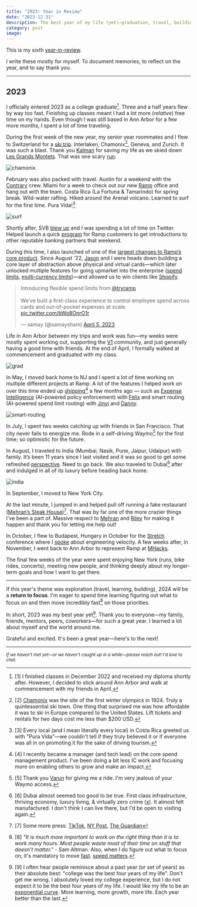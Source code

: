 ```yaml
---
title: "2023: Year in Review"
date: "2023-12-31"
description: The best year of my life (yet)—graduation, travel, building, and more.
category: post
image:
---
```


This is my sixth [year-in-review](http://shamdasani.org/writing).

I write these mostly for myself. To document memories, to reflect on the year, and to say thank you.

---

## 2023

I officially entered 2023 as a college graduate[^1]. Three and a half years flew by way too fast. Finishing up classes meant I had a lot more (_relative_) free time on my hands. Even though I was still based in Ann Arbor for a few more months, I spent a lot of time traveling.

During the first week of the new year, my senior year roommates and I flew to Switzerland for a [ski trip](https://www.instagram.com/p/CnQ8EuaJiLOz2279wRLNt6WY79wxf2UFSPWGl40/). Interlaken, Chamonix[^2], Geneva, and Zurich. It was such a blast. Thank you [Kalman](https://www.fis-ski.com/DB/general/athlete-biography.html?sectorcode=fs&competitorid=207088&type=result) for saving my life as we skied down [Les Grands Montets](https://www.montblancnaturalresort.com/en/domaine-skiable-grands-montets). That was one scary [run](https://www.strava.com/activities/8343178782?share_sig=0F89F4441703813367&utm_medium=social&utm_source=ios_share).

![chamonix](/assets/blog/2023-review/chamonix.jpeg)

February was also packed with travel. Austin for a weekend with the [Contrary](https://contrary.com/) crew. Miami for a week to check out our new [Ramp](https://ramp.com/careers) office and hang out with the team. Costa Rica (La Fortuna & Tamarindo) for spring break. Wild-water rafting. Hiked around the Arenal volcano. Learned to surf for the first time. Pura Vida![^3]

![surf](/assets/blog/2023-review/surf.JPG)

Shortly after, SVB [blew up](https://en.wikipedia.org/wiki/Collapse_of_Silicon_Valley_Bank#:~:text=On%20March%2010%2C%202023%2C%20Silicon,2023%20in%20the%20United%20States.) and I was spending a lot of time on Twitter. Helped launch a quick [program](https://ramp.com/blog/supporting-business-banking-needs) for Ramp customers to get introductions to other reputable banking partners that weekend.

During this time, I also launched of one of the [largest changes to Ramp’s core product](https://twitter.com/samaysham/status/1643652753338540037). Since August '22, [Jason](https://www.linkedin.com/in/jasonscharff/) and I were heads down building a core layer of abstraction above physical and virtual cards—which later unlocked multiple features for going upmarket into the enterprise ([spend limits](https://support.ramp.com/hc/en-us/articles/10881975647763-Card-Limits-and-Spend-Programs), [multi-currency limits](https://support.ramp.com/hc/en-us/articles/17748112010899-Multi-Currency-Limits-and-Programs#:~:text=Multi%2Dcurrency%20allows%20your%20team,to%20mentally%20convert%20from%20USD.))—and allowed us to win clients like [Shopify](https://techcrunch.com/2023/08/01/ramp-expands-into-procurement-lands-shopify-as-a-customer/).

<div class="flex items-center justify-center">
<blockquote class="twitter-tweet"><p lang="en" dir="ltr">Introducing flexible spend limits from <a href="https://twitter.com/tryramp?ref_src=twsrc%5Etfw">@tryramp</a><br><br>We’ve built a first-class experience to control employee spend across cards and out-of-pocket expenses at scale. <a href="https://t.co/bWo8OnrO1r">pic.twitter.com/bWo8OnrO1r</a></p>&mdash; samay (@samaysham) <a href="https://twitter.com/samaysham/status/1643652753338540037?ref_src=twsrc%5Etfw">April 5, 2023</a></blockquote> <script async src="https://platform.twitter.com/widgets.js" charset="utf-8"></script>
</div>

Life in Ann Arbor between my trips and work was fun—my weeks were mostly spent working out, supporting the [V1](https://v1michigan.com/) community, and just generally having a good time with friends. At the end of April, I formally walked at commencement and graduated with my class.

![grad](/assets/blog/2023-review/grad.JPG)

In May, I moved back home to NJ and I spent a lot of time working on multiple different projects at Ramp. A lot of the features I helped work on over this time ended up [shipping](https://ramp.com/blog/frictionless-expense-management-2024?utm_source=linkedin)[^4] a few months ago — such as [Expense Intelligence](https://ramp.com/intelligence) (AI-powered policy enforcement) with [Felix](https://www.linkedin.com/in/~fe/) and smart routing (AI-powered spend limit routing) with [Jinyi](https://www.linkedin.com/in/jin-yi-li/) and [Danny](https://www.linkedin.com/in/zhang-danny/).

![smart-routing](/assets/blog/2023-review/smart-routing.gif)

In July, I spent two weeks catching up with friends in San Francisco. That city never fails to energize me. Rode in a self-driving Waymo[^5] for the first time; so optimistic for the future.

In August, I traveled to India (Mumbai, Nasik, Pune, Jaipur, Udaipur) with family. It’s been 11 years since I last visited and it was so good to get some refreshed [perspective](https://twitter.com/samaysham/status/1691146693272850432). Need to go back. We also traveled to Dubai[^6] after and indulged in all of its luxury before heading back home.

![india](/assets/blog/2023-review/india.png)

In September, I moved to New York City.

At the last minute, I jumped in and helped pull off running a fake restaurant ([Mehran’s Steak House](https://www.nytimes.com/2023/09/25/dining/nyc-best-fake-steakhouse.html))[^7]. That was by far one of the more crazier things I've been a part of. Massive respect to [Mehran](https://twitter.com/mehran__jalali) and [Riley](https://twitter.com/rtwlz) for making it happen and thank you for letting me help out!

In October, I flew to Budapest, Hungary in October for the [Stretch](https://stretchcon.com/2023) conference where I [spoke](https://www.youtube.com/watch?v=FnkIMY7DM7o&list=PLcTa2e7_ENN-jaHtBTEXRPKNuBjMXm_xb) about engineering velocity. A few weeks after, in November, I went back to Ann Arbor to represent Ramp at [MHacks](https://www.mhacks.org/).

The final few weeks of the year were spent enjoying New York (runs, bike rides, concerts), meeting new people, and thinking deeply about my longer-term goals and how I want to get there.

---

If this year's theme was exploration (travel, learning, building), 2024 will be a **return to focus**. I'm eager to spend time learning figuring out what to focus on and then move incredibly fast[^8] on those priorities.

In short, 2023 was my best year yet[^9]. Thank you to everyone—my family, friends, mentors, peers, coworkers—for such a great year. I learned a lot about myself and the world around me.

Grateful and excited. It's been a great year—here's to the next!

---

<sub>_If we haven’t met yet—or we haven’t caught up in a while—please reach out! I'd love to chat._</sub>

[^1]: [1] I finished classes in December 2022 and received my diploma shortly after. However, I decided to stick around Ann Arbor and walk at commencement with my friends in April.
[^2]: [2] [Chamonix](https://en.wikipedia.org/wiki/Chamonix) was the site of the first winter olympics in 1924. Truly a quintessential ski town. One thing that surprised me was how affordable it was to ski in Europe compared to the United States. Lift tickets and rentals for two days cost me less than $200 USD.
[^3]: [3] Every local (and I mean literally every local) in Costa Rica greeted us with "Pura Vida"—we couldn't tell if they truly believed it or if everyone was all in on promoting it for the sake of driving tourism.
[^4]: [4] I recently became a manager (and tech lead) on the core spend management product. I've been doing a bit less IC work and focusing more on enabling others to grow and make an impact.
[^5]: [5] Thank you [Varun](https://varunshenoy.com/) for giving me a ride. I'm very jealous of your Waymo access.
[^6]: [6] Dubai almost seemed too good to be true. First class infrastructure, thriving economy, luxury living, & virtually zero crime ([x](https://twitter.com/samaysham/status/1692953561049481377)). It almost felt manufactured. I don't think I can live there, but I'd be open to visiting again.
[^7]: [7] Some more press: [TikTok](https://www.tiktok.com/@nytcooking/video/7282887766612987178?lang=en), [NY Post](https://nypost.com/2023/09/25/nycs-fine-dining-elite-pranked-by-gen-zers-fake-steakhouse/), [The Guardian](https://www.theguardian.com/us-news/2023/sep/26/mehrans-steak-house-new-york-opening)
[^8]: [8] _"It is much more important to work on the right thing than it is to work many hours. Most people waste most of their time on stuff that doesn’t matter."_ - Sam Altman. Also, when I do figure out what to focus on, it's mandatory to move [fast](https://patrickcollison.com/fast). [speed matters](https://jsomers.net/blog/speed-matters).
[^9]: [9] I often hear people reminisce about a past year (or set of years) as their absolute best: "college was the best four years of my life". Don't get me wrong. I absolutely loved my college experience, but I do not expect it to be the best four years of my life. I would like my life to be an [exponential curve](https://blog.samaltman.com/how-to-be-successful). More learning, more growth, more life. Each year better than the last.
